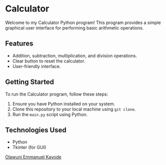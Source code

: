 # Calculator

Welcome to my Calculator Python program! This program provides a simple graphical user interface for performing basic arithmetic operations.

## Features

- Addition, subtraction, multiplication, and division operations.
- Clear button to reset the calculator.
- User-friendly interface.

## Getting Started

To run the Calculator program, follow these steps:

1. Ensure you have Python installed on your system.
2. Clone this repository to your local machine using `git clone`.
3. Run the `main.py` script using Python.

## Technologies Used

- Python
- Tkinter (for GUI)

[Olawuni Emmanuel Kayode](https://github.com/OK-Emmanuel)